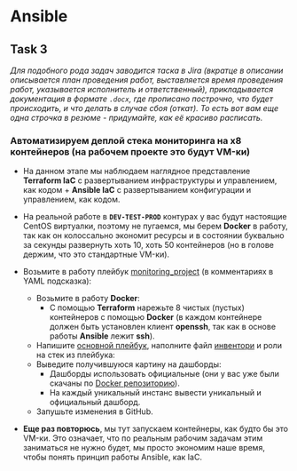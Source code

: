 # Ansible

## Task 3

_Для подобного рода задач заводится таска в Jira (вкратце в описании описывается план проведения работ, выставляется время проведения работ, указывается исполнитель и ответственный), прикладывается документация в формате `.docx`, где прописано построчно, что будет происходить, и что делать в случае сбоя (откат). То есть вот вам еще одна строчка в резюме - придумайте, как её красиво расписать._

### Автоматизируем деплой стека мониторинга на x8 контейнеров (на рабочем проекте это будут VM-ки)

- На данном этапе мы наблюдаем наглядное представление **Terraform IaC** с развертыванием инфраструктуры и управлением, как кодом + **Ansible IaC** с развертыванием конфигурации и управлением, как кодом.
- На реальной работе в **`DEV-TEST-PROD`** контурах у вас будут настоящие CentOS виртуалки, поэтому не пугаемся, мы берем **Docker** в работу, так как он колоссально экономит ресурсы и в состоянии буквально за секунды развернуть хоть 10, хоть 50 контейнеров (но в голове держим, что это стандартные VM-ки).

- Возьмите в работу плейбук [monitoring_project](https://github.com/lamjob1993/ansible-monitoring/tree/main/ansible/tasks/monitoring_project) (в комментариях в YAML подсказка):
  - Возьмите в работу **Docker**:
    - С помощью **Terraform** нарежьте 8 чистых (пустых) контейнеров с помощью **Docker** (в каждом контейнере должен быть установлен клиент **openssh**, так как в основе работы **Ansible** лежит **ssh**).
  - Напишите [основной плейбук](https://github.com/lamjob1993/ansible-monitoring/blob/main/ansible/tasks/monitoring_project/playbook.yml), наполните файл [инвентори](https://github.com/lamjob1993/ansible-monitoring/blob/main/ansible/tasks/monitoring_project/inventory.ini) и роли на стек из плейбука:
  - Выведите получившуюся картину на дашборды:
    - Дашборды использовать официальные (они у вас уже были скачаны по [Docker репозиторию](https://github.com/lamjob1993/docker-monitoring/blob/main/docker/task_4.md)).
    - На каждый уникальный инстанс вывести уникальный и официальный дашборд.
  - Запушьте изменения в GitHub.
- **Еще раз повторюсь**, мы тут запускаем контейнеры, как будто бы это VM-ки. Это означает, что по реальным рабочим задачам этим заниматься не нужно будет, мы просто экономим наше время, чтобы понять принцип работы Ansible, как IaC.
